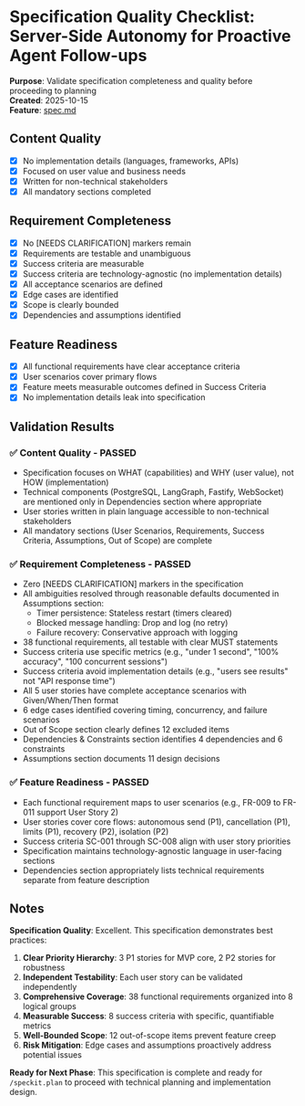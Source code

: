 # Specification Quality Checklist: Server-Side Autonomy for Proactive Agent Follow-ups

**Purpose**: Validate specification completeness and quality before proceeding to planning  
**Created**: 2025-10-15  
**Feature**: [spec.md](../spec.md)

## Content Quality

- [x] No implementation details (languages, frameworks, APIs)
- [x] Focused on user value and business needs
- [x] Written for non-technical stakeholders
- [x] All mandatory sections completed

## Requirement Completeness

- [x] No [NEEDS CLARIFICATION] markers remain
- [x] Requirements are testable and unambiguous
- [x] Success criteria are measurable
- [x] Success criteria are technology-agnostic (no implementation details)
- [x] All acceptance scenarios are defined
- [x] Edge cases are identified
- [x] Scope is clearly bounded
- [x] Dependencies and assumptions identified

## Feature Readiness

- [x] All functional requirements have clear acceptance criteria
- [x] User scenarios cover primary flows
- [x] Feature meets measurable outcomes defined in Success Criteria
- [x] No implementation details leak into specification

## Validation Results

### ✅ Content Quality - PASSED
- Specification focuses on WHAT (capabilities) and WHY (user value), not HOW (implementation)
- Technical components (PostgreSQL, LangGraph, Fastify, WebSocket) are mentioned only in Dependencies section where appropriate
- User stories written in plain language accessible to non-technical stakeholders
- All mandatory sections (User Scenarios, Requirements, Success Criteria, Assumptions, Out of Scope) are complete

### ✅ Requirement Completeness - PASSED
- Zero [NEEDS CLARIFICATION] markers in the specification
- All ambiguities resolved through reasonable defaults documented in Assumptions section:
  - Timer persistence: Stateless restart (timers cleared)
  - Blocked message handling: Drop and log (no retry)
  - Failure recovery: Conservative approach with logging
- 38 functional requirements, all testable with clear MUST statements
- Success criteria use specific metrics (e.g., "under 1 second", "100% accuracy", "100 concurrent sessions")
- Success criteria avoid implementation details (e.g., "users see results" not "API response time")
- All 5 user stories have complete acceptance scenarios with Given/When/Then format
- 6 edge cases identified covering timing, concurrency, and failure scenarios
- Out of Scope section clearly defines 12 excluded items
- Dependencies & Constraints section identifies 4 dependencies and 6 constraints
- Assumptions section documents 11 design decisions

### ✅ Feature Readiness - PASSED
- Each functional requirement maps to user scenarios (e.g., FR-009 to FR-011 support User Story 2)
- User stories cover core flows: autonomous send (P1), cancellation (P1), limits (P1), recovery (P2), isolation (P2)
- Success criteria SC-001 through SC-008 align with user story priorities
- Specification maintains technology-agnostic language in user-facing sections
- Dependencies section appropriately lists technical requirements separate from feature description

## Notes

**Specification Quality**: Excellent. This specification demonstrates best practices:

1. **Clear Priority Hierarchy**: 3 P1 stories for MVP core, 2 P2 stories for robustness
2. **Independent Testability**: Each user story can be validated independently
3. **Comprehensive Coverage**: 38 functional requirements organized into 8 logical groups
4. **Measurable Success**: 8 success criteria with specific, quantifiable metrics
5. **Well-Bounded Scope**: 12 out-of-scope items prevent feature creep
6. **Risk Mitigation**: Edge cases and assumptions proactively address potential issues

**Ready for Next Phase**: This specification is complete and ready for `/speckit.plan` to proceed with technical planning and implementation design.
